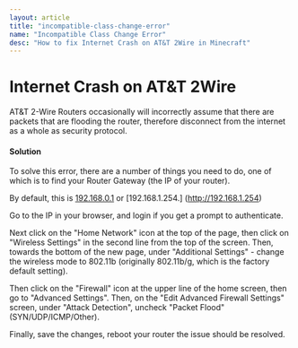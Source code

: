 ```yaml
---
layout: article
title: "incompatible-class-change-error"
name: "Incompatible Class Change Error"
desc: "How to fix Internet Crash on AT&T 2Wire in Minecraft"
---
```

# Internet Crash on AT&T 2Wire
AT&T 2-Wire Routers occasionally will incorrectly assume that there are packets that are flooding the router, therefore disconnect from the internet as a whole as security protocol.

#### Solution
To solve this error, there are a number of things you need to do, one of which is to find your Router Gateway (the IP of your router).

By default, this is [192.168.0.1](http://192.168.0.1) or [192.168.1.254.] (http://192.168.1.254)

Go to the IP in your browser, and login if you get a prompt to authenticate.

Next click on the "Home Network" icon at the top of the page, then click on "Wireless Settings" in the second line from the top of the screen. Then, towards the bottom of the new page, under "Additional Settings" - change the wireless mode to 802.11b (originally 802.11b/g, which is the factory default setting).

Then click on the "Firewall" icon at the upper line of the home screen, then go to "Advanced Settings". Then, on the "Edit Advanced Firewall Settings" screen, under "Attack Detection", uncheck "Packet Flood" (SYN/UDP/ICMP/Other).

Finally, save the changes, reboot your router the issue should be resolved.


